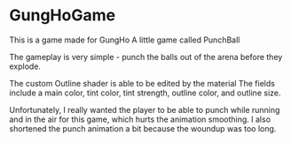 # GungHoGame

This is a game made for GungHo
A little game called PunchBall

The gameplay is very simple - punch the balls out of the arena before they explode.

The custom Outline shader is able to be edited by the material
The fields include a main color, tint color, tint strength, outline color, and outline size.

Unfortunately, I really wanted the player to be able to punch while running and in the air
for this game, which hurts the animation smoothing.
I also shortened the punch animation a bit because the woundup was too long.